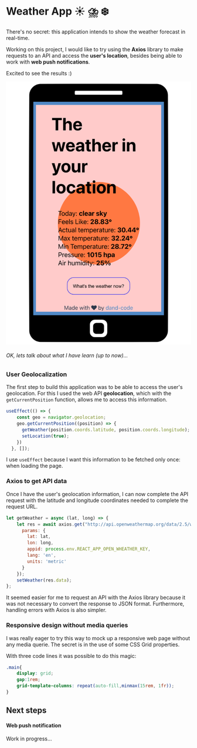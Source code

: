 # Weather App ☀️ ⛈️ ❄️


There's no secret: this application intends to show the weather forecast in real-time.

Working on this project, I would like to try using the **Axios** library to make requests to an API and access the **user's location**, besides being able to work with **web push notifications**.

Excited to see the results :)

<img src='./mockup-app.png' >

<!-- > Note: I was so excited to experiment the new skills that I forgot to use differents branches to versions control. I expect to take care more about it right now. \O/  -->

###### OK, lets talk about what I have learn (up to now)...

### User Geolocalization

The first step to build this application was to be able to access the user's geolocation. For this I used the web API **geolocation**, which with the `getCurrentPosition` function, allows me to access this information.


```javascript
useEffect(() => {
    const geo = navigator.geolocation;
    geo.getCurrentPosition((position) => {
      getWeather(position.coords.latitude, position.coords.longitude);
      setLocation(true);
    })
  }, []);
```

I use `useEffect` because I want this information to be fetched only once: when loading the page.

### Axios to get API data

Once I have the user's geolocation information, I can now complete the API request with the latitude and longitude coordinates needed to complete the request URL.

```javascript
let getWeather = async (lat, long) => {
    let res = await axios.get("http://api.openweathermap.org/data/2.5/weather", {
      params: {
        lat: lat,
        lon: long,
        appid: process.env.REACT_APP_OPEN_WHEATHER_KEY,
        lang: 'en',
        units: 'metric'
      }
    });
    setWeather(res.data);
};
```
It seemed easier for me to request an API with the Axios library because it was not necessary to convert the response to JSON format. Furthermore, handling errors with Axios is also simpler.

### Responsive design without media queries

I was really eager to try this way to mock up a responsive web page without any media querie. The secret is in the use of some CSS Grid properties.

With three code lines it was possible to do this magic:

```css
.main{
    display: grid;
    gap:1rem;
    grid-template-columns: repeat(auto-fill,minmax(15rem, 1fr));
}
```

## Next steps

#### Web push notification

Work in progress...